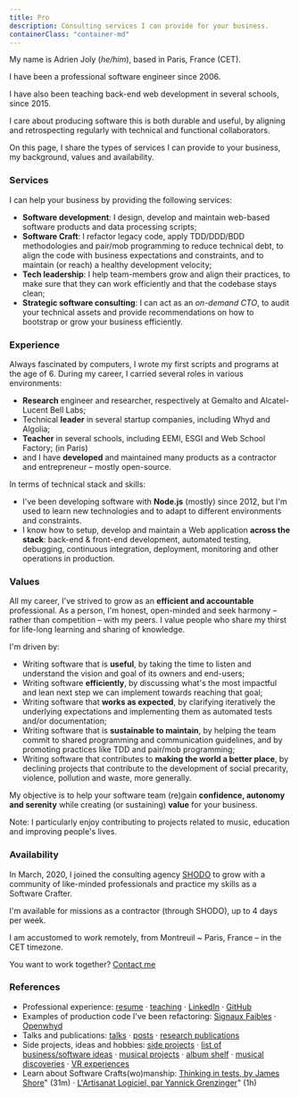 ```yaml
---
title: Pro
description: Consulting services I can provide for your business.
containerClass: "container-md"
---
```


<!--
<style>
  .language-flags {
    text-align: center;
    height: 20px;
  }
  .language-flags img {
    width: 24px;
    height: 24px;
    border-radius: 24px;
    margin: 10px;
    border: 2px solid transparent;
    opacity: 0.5;
    cursor: pointer;
  }
  .language-flags .active img {
    border: 2px solid #101010;
    opacity: 0.9;
  }
</style>
<div class="language-flags">
  <a href="/pro/" class="active"><img alt="English / Anglais" id="lang-en" src="/img/lang-en.svg"></a>
  <a href="/pro/fr"><img alt="French / Français" id="lang-fr" src="/img/lang-fr.svg"></a>
</div>
-->

My name is Adrien Joly (_he/him_), based in Paris, France (CET).

I have been a professional software engineer since 2006.

I have also been teaching back-end web development in several schools, since 2015.

I care about producing software this is both durable and useful, by aligning and retrospecting regularly with technical and functional collaborators.

On this page, I share the types of services I can provide to your business, my background, values and availability.

### Services

I can help your business by providing the following services:

- **Software development**: I design, develop and maintain web-based software products and data processing scripts;
- **Software Craft**: I refactor legacy code, apply TDD/DDD/BDD methodologies and pair/mob programming to reduce technical debt, to align the code with business expectations and constraints, and to maintain (or reach) a healthy development velocity;
- **Tech leadership**: I help team-members grow and align their practices, to make sure that they can work efficiently and that the codebase stays clean;
- **Strategic software consulting**: I can act as an _on-demand CTO_, to audit your technical assets and provide recommendations on how to bootstrap or grow your business efficiently.

### Experience

Always fascinated by computers, I wrote my first scripts and programs at the age of 6. During my career, I carried several roles in various environments:

- **Research** engineer and researcher, respectively at Gemalto and Alcatel-Lucent Bell Labs;
- Technical **leader** in several startup companies, including Whyd and Algolia;
- **Teacher** in several schools, including EEMI, ESGI and Web School Factory; (in Paris)
- and I have **developed** and maintained many products as a contractor and entrepreneur – mostly open-source.

In terms of technical stack and skills:

- I've been developing software with **Node.js** (mostly) since 2012, but I'm used to learn new technologies and to adapt to different environments and constraints.
- I know how to setup, develop and maintain a Web application **across the stack**: back-end & front-end development, automated testing, debugging, continuous integration, deployment, monitoring and other operations in production.

### Values

All my career, I've strived to grow as an **efficient and accountable** professional. As a person, I'm honest, open-minded and seek harmony – rather than competition – with my peers. I value people who share my thirst for life-long learning and sharing of knowledge.

I'm driven by:

- Writing software that is **useful**, by taking the time to listen and understand the vision and goal of its owners and end-users;
- Writing software **efficiently**, by discussing what's the most impactful and lean next step we can implement towards reaching that goal;
- Writing software that **works as expected**, by clarifying iteratively the underlying expectations and implementing them as automated tests and/or documentation;
- Writing software that is **sustainable to maintain**, by helping the team commit to shared programming and communication guidelines, and by promoting practices like TDD and pair/mob programming;
- Writing software that contributes to **making the world a better place**, by declining projects that contribute to the development of social precarity, violence, pollution and waste, more generally.

My objective is to help your software team (re)gain **confidence, autonomy and serenity** while creating (or sustaining) **value** for your business.

Note: I particularly enjoy contributing to projects related to music, education and improving people's lives.

### Availability

In March, 2020, I joined the consulting agency [SHODO](https://shodo.io/) to grow with a community of like-minded professionals and practice my skills as a Software Crafter.

I'm available for missions as a contractor (through SHODO), up to 4 days per week.

I am accustomed to work remotely, from Montreuil ~ Paris, France – in the CET timezone.

You want to work together? [Contact me](mailto:adrien.joly@shodo.io)

### References

- Professional experience: [resume](/resume) · [teaching](/teaching) · [LinkedIn](https://www.linkedin.com/in/adrienjoly/) · [GitHub](https://github.com/adrienjoly)
- Examples of production code I've been refactoring: [Signaux Faibles](https://github.com/signaux-faibles/opensignauxfaibles/pulls?q=is%3Apr+is%3Aclosed+author%3Aadrienjoly) · [Openwhyd](https://github.com/openwhyd/openwhyd/pulls?q=is%3Aclosed+author%3Aadrienjoly)
- Talks and publications: [talks](/talks) · [posts](/posts) · [research publications](https://scholar.google.fr/citations?user=BI3HXcsAAAAJ)
- Side projects, ideas and hobbies: [side projects](/prod) · [list of business/software ideas](/ideas) · [musical projects](/music) · [album shelf](https://adrienjoly.com/album-shelf) · [musical discoveries](https://openwhyd.org/adrien) · [VR experiences](/vr)
- Learn about Software Crafts(wo)manship: [Thinking in tests, by James Shore](https://www.youtube.com/watch?v=UOOuW5tqT8M)" (31m) · [L'Artisanat Logiciel, par Yannick Grenzinger](https://www.youtube.com/watch?v=FzIuAImNcis)" (1h)

<!--
Passionné par la programmation depuis son enfance, Adrien Joly est ingénieur logiciel depuis 2007. Il a contribué à plusieurs projets de recherche et développement (chez Gemalto, Alcatel-Lucent Bell Labs et Algolia), a dirigé le développement de la start-up Whyd dont il maintient toujours le produit (devenu "Openwhyd" en 2016), et a développé plusieurs applications web en tant que freelance et entrepreneur indépendant.
Parallèlement, et depuis 2015, Adrien donne des cours de développement logiciel dans plusieurs écoles parisiennes.
Enfin, depuis Mars 2020, Adrien propose des prestations de développement et de conseil "craft" via l'ESN "SHODO".
-->
